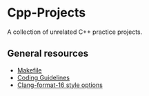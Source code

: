# Cpp-Projects

A collection of unrelated C++ practice projects.


## General resources

- [Makefile](https://www.cs.colby.edu/maxwell/courses/tutorials/maketutor/)
- [Coding Guidelines](https://google.github.io/styleguide/cppguide.html)
- [Clang-format-16 style options](https://releases.llvm.org/16.0.0/tools/clang/docs/ClangFormatStyleOptions.html)